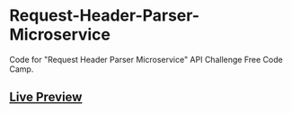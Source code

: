 # Request-Header-Parser-Microservice
Code for "Request Header Parser Microservice" API Challenge Free Code Camp.

## [Live Preview](https://arcane-inlet-18911.herokuapp.com/)